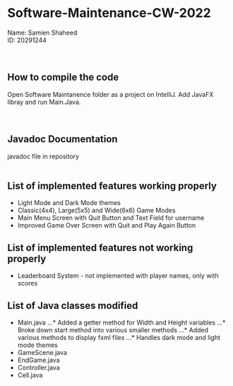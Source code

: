 # Software-Maintenance-CW-2022
 
Name: Samien Shaheed<br/>
ID: 20291244<br/>
<br/>
<br/>

## How to compile the code <br/>
Open Software Maintanence folder as a project on IntelliJ. Add JavaFX libray and run Main.Java. <br/>
<br/>
<br/>

## Javadoc Documentation <br/>
javadoc file in repository
<br/>
<br/>

## List of implemented features working properly <br/>
* Light Mode and Dark Mode themes
* Classic(4x4), Large(5x5) and Wide(6x6) Game Modes
* Main Menu Screen with Quit Button and Text Field for username
* Improved Game Over Screen with Quit and Play Again Button

## List of implemented features not working properly <br/>
* Leaderboard System - not implemented with player names, only with scores

## List of Java classes modified
* Main.java
...* Added a getter method for Width and Height variables
...* Broke down start method into various smaller methods
...* Added various methods to display fxml files
...* Handles dark mode and light mode themes
* GameScene.java
* EndGame.java
* Controller.java
* Cell.java
